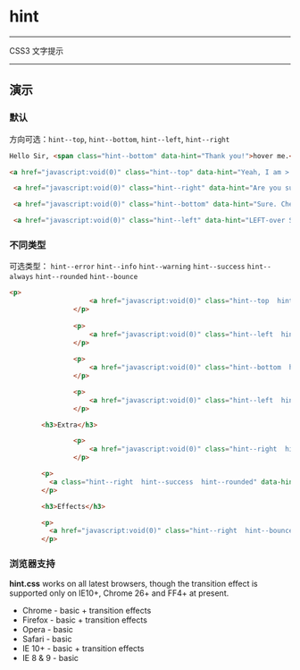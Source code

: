 # hint

---

CSS3 文字提示

---

## 演示

<link type="text/css" rel="stylesheet" media="screen" href="src/hint.css">

### 默认

方向可选：`hint--top`, `hint--bottom`, `hint--left`, `hint--right`
````html
Hello Sir, <span class="hint--bottom" data-hint="Thank you!">hover me.</span>
````

````html
<a href="javascript:void(0)" class="hint--top" data-hint="Yeah, I am >:D">Look, there is something over me.</a>
````

````html
 <a href="javascript:void(0)" class="hint--right" data-hint="Are you sure you are?">I am always right!</a>
````

````html
 <a href="javascript:void(0)" class="hint--bottom" data-hint="Sure. Cheers!">How about a bottoms up?</a>
````

````html
 <a href="javascript:void(0)" class="hint--left" data-hint="LEFT-over Sir...">What do we get now?</a>
````

### 不同类型

可选类型：
 `hint--error`
 `hint--info`
 `hint--warning`
 `hint--success`
 `hint--always`
 `hint--rounded`
 `hint--bounce`

````html
<p>
                    <a href="javascript:void(0)" class="hint--top  hint--error" data-hint="This is an error tooltip">Oh man! You are gonna self-destruct in 5 sec.</a>
                </p>
                
                <p>
                    <a href="javascript:void(0)" class="hint--left  hint--warning" data-hint="This is a warning tooltip">You did something wrong!</a>
                </p>
                
                <p>
                    <a href="javascript:void(0)" class="hint--bottom  hint--info" data-hint="This is an info tooltip">You can use different classes for different types of tooltips.</a>
                </p>

                <p>
                    <a href="javascript:void(0)" class="hint--left  hint--success" data-hint="This is a success tooltip">Hurray! You have seen all 4 context types.</a>
                </p>

        <h3>Extra</h3>

                <p>
                    <a href="javascript:void(0)" class="hint--right  hint--always" data-hint="...which always keep showing">You can also make tooltips...</a>
                </p>

        <p>
          <a class="hint--right  hint--success  hint--rounded" data-hint="We have rounded corners for you">Hmm...So you don't like sharp edges?</a>
        </p>

        <h3>Effects</h3>

        <p>
          <a href="javascript:void(0)" class="hint--right  hint--bounce" data-hint="Bounce">Adding a <code>hint--bounce</code> class gives you that...</a>
        </p>

````


### 浏览器支持
**hint.css** works on all latest browsers, though the transition effect is supported only on IE10+, Chrome 26+ and FF4+ at present.

- Chrome - basic + transition effects
- Firefox - basic + transition effects
- Opera - basic
- Safari - basic
- IE 10+ - basic + transition effects
- IE 8 & 9 - basic


